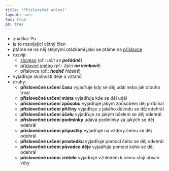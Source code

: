 ```yaml
---
title: "Příslovečné určení"
layout: note
toc: true
pm: true
---
```

- značka: Pu
- je to rozvíjející větný člen
- ptáme se na něj stejnými otázkami jako se ptáme na [příslovce](/notes/school/czech/czech-grammar/morphology/adverbs)
- rozvijí:
    - [sloveso](/notes/school/czech/czech-grammar/morphology/verbs) (př.: _učit se **pořádně**_)
    - [přídavné jméno](/notes/school/czech/czech-grammar/morphology/adjectives) (př.: _žijící **na venkově**_)
    - příslovce (př.: _**hodně** hlasitě_)
- vyjadřuje okolnosti děje a vztahů
- druhy:
    - **příslovečné určení času** vyjadřuje kdy se děj udál nebo jak dlouho trval
    - **příslovečné určení místa** vyjadřuje kde se děl udál
    - **příslovečné určení způsobu** vyjadřuje jakým způsobem děj probíhal
    - **příslovečné určení přičiny** vyjadřuje z jakého důvodu se děj odehrál
    - **příslovečné určení účelu** vyjadřuje za jakým účelem se děj odehrál
    - **příslovečné určení podmínky** udává podmínky za jakých se děj odehrál
    - **příslovečné určení přípustky** vyjadřuje na vzdory čemu se děj odehrál
    - **příslovečné určení prostedku** vyjadřuje pomocí čeho se děj odehrál
    - **příslovečné určení původce děje** vyjadřuje pomocí koho se děj odehrál
    - **příslovečné určení zřetele** vyjadřuje vzhledem k čemu stojí obsah věty